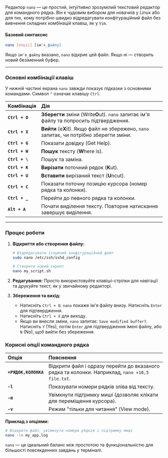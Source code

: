 Редактор `nano` — це простий, інтуїтивно зрозумілий текстовий редактор для командного рядка. Він є чудовим вибором для новачків у Linux або для тих, кому потрібно швидко відредагувати конфігураційний файл без вивчення складних комбінацій клавіш, як у `Vim`.

#### **Базовий синтаксис**

```bash
nano [опції] [ім'я_файлу]
```

Якщо `ім'я_файлу` вказано, `nano` відкриє цей файл. Якщо ні — створить новий безіменний буфер.

---

### **Основні комбінації клавіш**

У нижній частині екрана `nano` завжди показує підказки з основними командами. Символ `^` означає клавішу `Ctrl`.

| Комбінація | Дія |
| :--- | :--- |
| **`Ctrl + O`** | **Зберегти** зміни (Write**O**ut). `nano` запитає ім'я файлу та попросить підтвердження. |
| **`Ctrl + X`** | **Вийти** (e**X**it). Якщо файл не збережено, `nano` запитає, чи потрібно зберегти зміни. |
| **`Ctrl + G`** | Показати довідку (Get Help). |
| **`Ctrl + W`** | **Пошук** тексту (**W**here is). |
| **`Ctrl + \`** | Пошук та заміна. |
| **`Ctrl + K`** | **Вирізати** поточний рядок (**K**ut). |
| **`Ctrl + U`** | **Вставити** вирізаний текст (**U**ncut). |
| **`Ctrl + C`** | Показати поточну позицію курсора (номер рядка та колонки). |
| **`Ctrl + _`** | Перейти до певного рядка та колонки. |
| **`Alt + A`** | Почати виділення тексту. Повторне натискання завершує виділення. |

---

### **Процес роботи**

1.  **Відкриття або створення файлу:**
    ```bash
    # Відредагувати існуючий конфігураційний файл
    sudo nano /etc/ssh/sshd_config

    # Створити новий скрипт
    nano my_script.sh
    ```

2.  **Редагування:**
    Просто використовуйте клавіші-стрілки для навігації та друкуйте текст, як у звичайному редакторі.

3.  **Збереження та вихід:**
    *   Натисніть `Ctrl + O`. `nano` покаже ім'я файлу внизу. Натисніть `Enter` для підтвердження.
    *   Натисніть `Ctrl + X` для виходу.
    *   Якщо ви внесли зміни, `nano` запитає: `Save modified buffer?`. Натисніть `Y` (Yes), потім `Enter` для підтвердження імені файлу, або `N` (No), щоб вийти без збереження.

### **Корисні опції командного рядка**

| Опція | Пояснення |
| :--- | :--- |
| **`+РЯДОК,КОЛОНКА`** | Відкрити файл і одразу перейти до вказаного рядка та колонки. Наприклад, `nano +10,5 file.txt`. |
| **`-l`** | Показувати номери рядків зліва від тексту. |
| **`-m`** | Увімкнути підтримку миші (дозволяє клікати для переміщення курсора). |
| **`-v`** | Режим "тільки для читання" (View mode). |

**Приклад з опціями:**
```bash
# Відкрити файл, увімкнути номери рядків і підтримку миші
nano -lm my_app.log
```

`nano` — це ідеальний баланс між простотою та функціональністю для більшості повсякденних завдань у терміналі.
